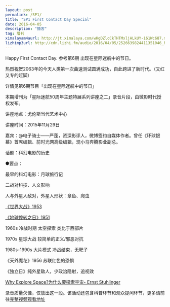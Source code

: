 ```yaml
---
layout: post
permalink: /SP1/
title: "SP1 First Contact Day Special"
date: 2016-04-05
description: "播客"
tag: 增刊
ximalayam4aurl: http://jt.ximalaya.com/wKgDZlcCkTHTMxljALkUY-i61Wc687.m4a?channel=rss&album_id=3135361&track_id=14017063&uid=6418191&jt=http://audio.xmcdn.com/group9/M02/3A/B9/wKgDZlcCkTHTMxljALkUY-i61Wc687.m4a
lizhimp3url: http://cdn.lizhi.fm/audio/2016/04/05/2526639824411351046_hd.mp3
---   
```


Happy First Contact Day. 参考第6期 出现在星际迷航中的节日。

热烈祝贺2063年的今天人类第一次曲速测试圆满成功，自此跨进了新时代。（又红又专的赶脚）

详情见第6期节目「出现在星际迷航中的节日」

本期增刊为「星际迷航50周年主题特展系列讲座之二」录音片段，由微影时代授权发布。

讲座地点：尤伦斯当代艺术中心

讲座时间：2015年11月29日

嘉宾：@电子骑士——严蓬，资深影评人，微博签约自媒体作者。曾任《环球银幕》首席编辑、前时光网高级编辑，现小马奔腾影业副总。

话题：科幻电影的历史

●要点：

最早的科幻电影：月球旅行记

二战对科技、人文影响

人与外星人敌对，外星人形状：章鱼、爬虫

[《世界大战》1953](http://movie.douban.com/subject/1293523/)

[《地球停转之日》1951](http://movie.douban.com/subject/1296140/)

1960s 冷战时期 太空探索 类比于西部片

1970s 星球大战 较简单的正义/邪恶对抗

1980s-1990s 大片模式 冷战结束，无靶子

《天外魔花》1956 苏联红色的恐惧

《独立日》纯外星敌人，少政治隐射，追视效

[Why Explore Space?为什么要探索宇宙- Ernst Stuhlinger](http://select.yeeyan.org/view/265546/309669)

录音质量欠佳，仅放出这一段。该活动还包含科普环节和观众提问环节，更多请前往[完整视频观看地址](https://www.douban.com/group/topic/82832184/)